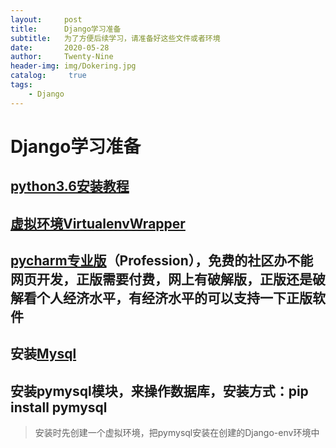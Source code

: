 ```yaml
---
layout:     post
title:      Django学习准备
subtitle:   为了方便后续学习，请准备好这些文件或者环境
date:       2020-05-28
author:     Twenty-Nine
header-img: img/Dokering.jpg
catalog: 	 true
tags:
    - Django
---
```


# Django学习准备

## [python3.6安装教程](https://libangchui.github.io/2020/05/28/Python3.6安装/)

## [虚拟环境VirtualenvWrapper](https://libangchui.github.io/2020/05/28/Virtualenvwrapper/)

## [pycharm专业版](https://www.jetbrains.com/pycharm/download/#section=windows)（Profession），免费的社区办不能网页开发，正版需要付费，网上有破解版，正版还是破解看个人经济水平，有经济水平的可以支持一下正版软件

## 安装[Mysql]([https://libangchui.github.io/2020/05/28/Windows%E4%B8%8B%E5%AE%89%E8%A3%85MySQL%E8%AF%A6%E7%BB%86%E6%95%99%E7%A8%8B/](https://libangchui.github.io/2020/05/28/Windows下安装MySQL详细教程/))

## 安装pymysql模块，来操作数据库，安装方式：pip install pymysql

> 安装时先创建一个虚拟环境，把pymysql安装在创建的Django-env环境中







